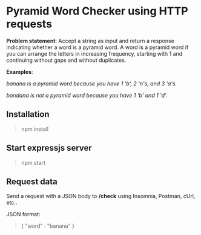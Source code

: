 # Pyramid Word Checker using  HTTP requests

**Problem statement**: Accept a string as input and return a response indicating whether a word is a pyramid word. A word is a pyramid word if you can arrange the letters in increasing frequency, starting with 1 and continuing without gaps and without duplicates.

**Examples**:

*banana is a pyramid word because you have 1 'b', 2 'n's, and 3 'a's.*

*bandana is not a pyramid word because you have 1 'b' and 1 'd'.*
## Installation

> npm install

## Start expressjs server 

> npm start

## Request data

Send a request with a JSON body to **/check** using Insomnia, Postman, cUrl, etc..

JSON format:
> { "word" : "banana" }